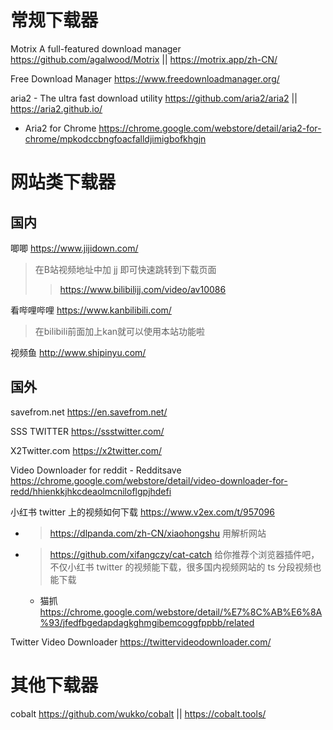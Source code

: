 
# 常规下载器

Motrix A full-featured download manager https://github.com/agalwood/Motrix || https://motrix.app/zh-CN/

Free Download Manager https://www.freedownloadmanager.org/

aria2 - The ultra fast download utility https://github.com/aria2/aria2 || https://aria2.github.io/
- Aria2 for Chrome https://chrome.google.com/webstore/detail/aria2-for-chrome/mpkodccbngfoacfalldjimigbofkhgjn

# 网站类下载器

## 国内

唧唧 https://www.jijidown.com/
> 在B站视频地址中加 jj 即可快速跳转到下载页面
>> https://www.bilibilijj.com/video/av10086

看哔哩哔哩 https://www.kanbilibili.com/
> 在bilibili前面加上kan就可以使用本站功能啦

视频鱼 http://www.shipinyu.com/

## 国外

savefrom.net https://en.savefrom.net/

SSS TWITTER https://ssstwitter.com/

X2Twitter.com https://x2twitter.com/

Video Downloader for reddit - Redditsave https://chrome.google.com/webstore/detail/video-downloader-for-redd/hhienkkjhkcdeaolmcniloflgpjhdefi

小红书 twitter 上的视频如何下载 https://www.v2ex.com/t/957096
- > https://dlpanda.com/zh-CN/xiaohongshu 用解析网站
- > https://github.com/xifangczy/cat-catch 给你推荐个浏览器插件吧，不仅小红书 twitter 的视频能下载，很多国内视频网站的 ts 分段视频也能下载
  * 猫抓 https://chrome.google.com/webstore/detail/%E7%8C%AB%E6%8A%93/jfedfbgedapdagkghmgibemcoggfppbb/related

Twitter Video Downloader https://twittervideodownloader.com/

# 其他下载器

cobalt https://github.com/wukko/cobalt || https://cobalt.tools/
